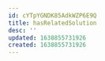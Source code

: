 ```yaml
---
id: cYTpYGNDK85AdkWZP6E9Q
title: hasRelatedSolution
desc: ''
updated: 1638855731926
created: 1638855731926
---
```




